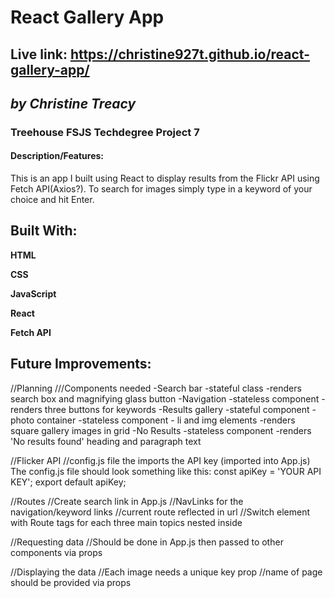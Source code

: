 # **React Gallery App**
## Live link: https://christine927t.github.io/react-gallery-app/
## *by Christine Treacy*
### Treehouse FSJS Techdegree Project 7

#### Description/Features: 
This is an app I built using React to display results from the Flickr API using Fetch API(Axios?). To search for images simply type in a keyword of your choice and hit Enter. 

## Built With:
**HTML**

**CSS**

**JavaScript**

**React**

**Fetch API**

## Future Improvements:


//Planning
///Components needed
-Search bar
    -stateful class
    -renders search box and magnifying glass button
-Navigation
    -stateless component
    -renders three buttons for keywords
-Results gallery
    -stateful component -photo container
    -stateless component - li and img elements
    -renders square gallery images in grid
-No Results 
    -stateless component
    -renders 'No results found' heading and paragraph text

//Flicker API
//config.js file the imports the API key (imported into App.js)
The config.js file should look something like this:
const apiKey = 'YOUR API KEY';
export default apiKey;


//Routes
//Create search link in App.js
//NavLinks for the navigation/keyword links
//current route reflected in url
//Switch element with Route tags for each three main topics nested inside

//Requesting data
//Should be done in App.js then passed to other components via props

//Displaying the data
//Each image needs a unique key prop
//name of page should be provided via props